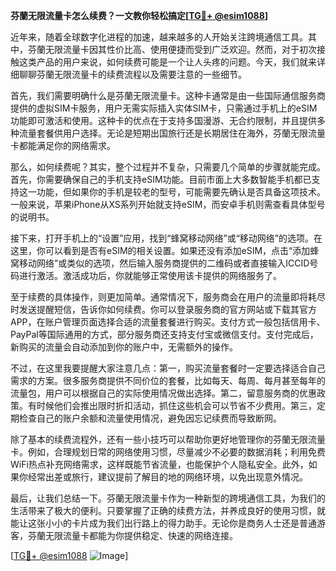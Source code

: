 **芬蘭无限流量卡怎么续费？一文教你轻松搞定[[TG💪+ @esim1088](https://t.me/s/esim1088)]**

近年来，随着全球数字化进程的加速，越来越多的人开始关注跨境通信工具。其中，芬蘭无限流量卡因其性价比高、使用便捷而受到广泛欢迎。然而，对于初次接触这类产品的用户来说，如何续费可能是一个让人头疼的问题。今天，我们就来详细聊聊芬蘭无限流量卡的续费流程以及需要注意的一些细节。

首先，我们需要明确什么是芬蘭无限流量卡。这种卡通常是由一些国际通信服务商提供的虚拟SIM卡服务，用户无需实际插入实体SIM卡，只需通过手机上的eSIM功能即可激活和使用。这种卡的优点在于支持多国漫游、无合约限制，并且提供多种流量套餐供用户选择。无论是短期出国旅行还是长期居住在海外，芬蘭无限流量卡都能满足你的网络需求。

那么，如何续费呢？其实，整个过程并不复杂，只需要几个简单的步骤就能完成。首先，你需要确保自己的手机支持eSIM功能。目前市面上大多数智能手机都已支持这一功能，但如果你的手机是较老的型号，可能需要先确认是否具备这项技术。一般来说，苹果iPhone从XS系列开始就支持eSIM，而安卓手机则需查看具体型号的说明书。

接下来，打开手机上的“设置”应用，找到“蜂窝移动网络”或“移动网络”的选项。在这里，你可以看到是否有eSIM的相关设置。如果还没有添加eSIM，点击“添加蜂窝移动网络”或类似的选项，然后输入服务商提供的二维码或者直接输入ICCID号码进行激活。激活成功后，你就能够正常使用该卡提供的网络服务了。

至于续费的具体操作，则更加简单。通常情况下，服务商会在用户的流量即将耗尽时发送提醒短信，告诉你如何续费。你可以登录服务商的官方网站或下载其官方APP，在账户管理页面选择合适的流量套餐进行购买。支付方式一般包括信用卡、PayPal等国际通用的方式，部分服务商还支持支付宝或微信支付。支付完成后，新购买的流量会自动添加到你的账户中，无需额外的操作。

不过，在这里我要提醒大家注意几点：第一，购买流量套餐时一定要选择适合自己需求的方案。很多服务商提供不同价位的套餐，比如每天、每周、每月甚至每年的流量包，用户可以根据自己的实际使用情况做出选择。第二，留意服务商的优惠政策。有时候他们会推出限时折扣活动，抓住这些机会可以节省不少费用。第三，定期检查自己的账户余额和流量使用情况，避免因忘记续费而导致断网。

除了基本的续费流程外，还有一些小技巧可以帮助你更好地管理你的芬蘭无限流量卡。例如，合理规划日常的网络使用习惯，尽量减少不必要的数据消耗；利用免费WiFi热点补充网络需求，这样既能节省流量，也能保护个人隐私安全。此外，如果你经常出差或旅行，建议提前了解目的地的网络环境，以免出现意外情况。

最后，让我们总结一下。芬蘭无限流量卡作为一种新型的跨境通信工具，为我们的生活带来了极大的便利。只要掌握了正确的续费方法，并养成良好的使用习惯，就能让这张小小的卡片成为我们出行路上的得力助手。无论你是商务人士还是普通游客，芬蘭无限流量卡都能为你提供稳定、快速的网络连接。

[[TG💪+ @esim1088](https://t.me/s/esim1088) ![Image](https://i.postimg.cc/4NQfJmqS/Snipaste-2025-05-13-00-14-12.png)]